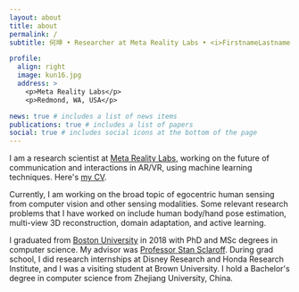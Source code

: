 ```yaml
---
layout: about
title: about
permalink: /
subtitle: 何坤 • Researcher at Meta Reality Labs • <i>FirstnameLastname @ meta.com</i>

profile:
  align: right
  image: kun16.jpg
  address: >
    <p>Meta Reality Labs</p>
    <p>Redmond, WA, USA</p>

news: true # includes a list of news items
publications: true # includes a list of papers
social: true # includes social icons at the bottom of the page
---
```


I am a research scientist at [Meta Reality Labs](https://tech.fb.com/ar-vr/), 
working on the future of communication and interactions in AR/VR, 
using machine learning techniques. 
Here's [my CV](https://kunhe.github.io/assets/pdf/cv_2023.pdf).

Currently, I am working on the broad topic of egocentric human sensing from computer vision and other sensing modalities.
Some relevant research problems that I have worked on include
human body/hand pose estimation, multi-view 3D reconstruction, domain adaptation, and active learning.

I graduated from [Boston University](http://www.bu.edu) in 2018 with PhD and MSc degrees in computer science. 
My advisor was [Professor Stan Sclaroff](https://www.bu.edu/cs/profiles/stan-sclaroff/). 
During grad school, I did research internships at Disney Research and Honda Research Institute, 
and I was a visiting student at Brown University.
I hold a Bachelor's degree in computer science from Zhejiang University, China. 
